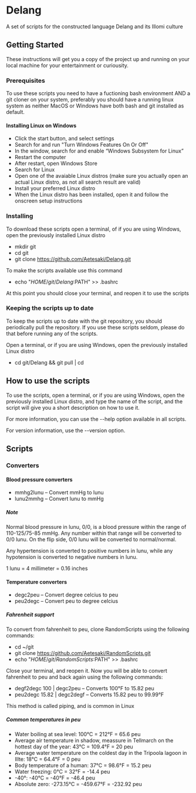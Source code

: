 # Delang
A set of scripts for the constructed language Delang and its Illomi 
culture

## Getting Started

These instructions will get you a copy of the project up and running on 
your local machine for your entertainment or curiousity.

### Prerequisites

To use these scripts you need to have a fuctioning bash environment AND 
a git cloner on your system, preferably you should have a running linux 
system as neither MacOS or Windows have both bash and git installed as 
default.

#### Installing Linux on Windows
* Click the start button, and select settings
* Search for and run "Turn Windows Features On Or Off"
* In the window, search for and  enable “Windows Subsystem for Linux”
* Restart the computer
* After restart, open Windows Store
* Search for Linux
* Open one of the avaiable Linux distros (make sure you actually open an
 actual Linux distro, as not all search result are valid)
* Install your preferred Linux distro
* When the Linux distro has been installed, open it and follow the 
onscreen setup instructions

### Installing
To download these scripts open a terminal, of if you are using Windows, 
open the previously installed Linux distro

* mkdir git
* cd git
* git clone https://github.com/Aetesaki/Delang.git

To make the scripts available use this command
* echo "$HOME/git/Delang:$PATH" >> .bashrc

At this point you should close your terminal, and reopen it to use the 
scripts

### Keeping the scripts up to date
To keep the scripts up to date with the git repository, you should 
periodically pull the repository. If you use these scripts seldom, 
please do that before running any of the scripts.

Open a terminal, or if you are using Windows, open the previously 
installed Linux distro
* cd git/Delang && git pull | cd

## How to use the scripts
To use the scripts, open a terminal, or if you are using Windows, open 
the previously installed Linux distro, and type the name of the script, 
and the script will give you a short description on how to use it. 

For more information, you can use the --help option available in all 
scripts. 

For version information, use the --version option.

## Scripts
### Converters
#### Blood pressure converters
* mmhg2lunu – Convert mmHg to lunu
* lunu2mmhg – Convert lunu to mmHg

##### Note
Normal blood pressure in lunu, 0/0, is a blood pressure within the range
of 110-125/75-85 mmHg. Any number within that range will be converted to
0/0 lunu. On the flip side, 0/0 lunu will be converted to normal/normal.

Any hypertension is converted to positive numbers in lunu, while any
hypotension is converted to negative numbers in lunu.

1 lunu = 4 millimeter = 0.16 inches

#### Temperature converters
* degc2peu – Convert degree celcius to peu
* peu2degc – Convert peu to degree celcius

##### Fahrenheit support
To convert from fahrenheit to peu, clone RandomScripts using the 
following commands:
* cd ~/git
* git clone https://github.com/Aetesaki/RandomScripts.git
* echo "$HOME/git/RandomScripts:$PATH" >> .bashrc

Close your terminal, and reopen it. Now you will be able to convert
fahrenheit to peu and back again using the following commands:
* degf2degc 100 | degc2peu – Converts 100°F to 15.82 peu
* peu2degc 15.82 | degc2degf – Converts 15.82 peu to 99.99°F

This method is called piping, and is common in Linux

##### Common temperatures in peu
* Water boiling at sea level: 100°C = 212°F = 65.6 peu
* Average air temperature in shadow, meassure in Tellmarch on the
hottest day of the year: 43°C = 109.4°F = 20 peu
* Average water temperature on the coldest day in the Tripoola lagoon in
Illte: 18°C = 64.4°F = 0 peu
* Body temperature of a human: 37°C = 98.6°F = 15.2 peu
* Water freezing: 0°C = 32°F = -14.4 peu
* -40°: -40°C = -40°F = -46.4 peu
* Absolute zero: -273.15°C = -459.67°F = -232.92 peu

